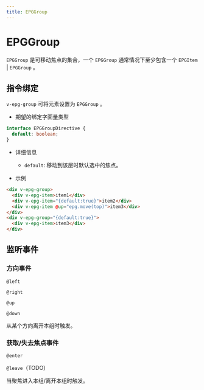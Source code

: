 ```yaml
---
title: EPGGroup
---
```


# EPGGroup

`EPGGroup` 是可移动焦点的集合，一个 `EPGGroup` 通常情况下至少包含一个 `EPGItem` | `EPGGroup` 。

## 指令绑定

`v-epg-group` 可将元素设置为 `EPGGroup` 。

- 期望的绑定字面量类型

```typescript
interface EPGGroupDirective {
  default: boolean;
}
```

- 详细信息

  - `default`: 移动到该层时默认选中的焦点。

- 示例

```html
<div v-epg-group>
  <div v-epg-item>item1</div>
  <div v-epg-item="{default:true}">item2</div>
  <div v-epg-item @up="epg.move(top)">item3</div>
</div>
<div v-epg-group="{default:true}">
  <div v-epg-item>item3</div>
</div>
```

## 监听事件

### 方向事件

`@left`

`@right`

`@up`

`@down`

从某个方向离开本组时触发。

### 获取/失去焦点事件

`@enter`

`@leave`（TODO）

当聚焦进入本组/离开本组时触发。
